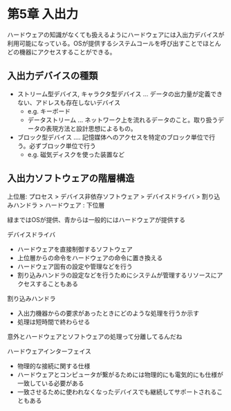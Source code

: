 # 第5章 入出力
ハードウェアの知識がなくても扱えるようにハードウェアには入出力デバイスが利用可能になっている。OSが提供するシステムコールを呼び出すことでほとんどの機器にアクセスすることができる。

## 入出力デバイスの種類

- ストリーム型デバイス, キャラクタ型デバイス ... データの出力量が定義できない、アドレスも存在しないデバイス
    - e.g. キーボード
    - データストリーム ... ネットワーク上を流れるデータのこと。取り扱うデータの表現方法と設計思想によるもの。
- ブロック型デバイス .... 記憶媒体へのアクセスを特定のブロック単位で行う。必ずブロック単位で行う
    - e.g. 磁気ディスクを使った装置など

## 入出力ソフトウェアの階層構造

上位層: プロセス > デバイス非依存ソフトウェア > デバイスドライバ > 割り込みハンドラ > ハードウェア : 下位層

緑まではOSが提供、青からは一般的にはハードウェアが提供する

デバイスドライバ 

- ハードウェアを直接制御するソフトウェア
- 上位層からの命令をハードウェアの命令に置き換える
- ハードウェア固有の設定や管理などを行う
- 割り込みハンドラの設定などを行うためにシステムが管理するリソースにアクセスすることもある

割り込みハンドラ

- 入出力機器からの要求があったときにどのような処理を行うか示す
- 処理は短時間で終わらせる

意外とハードウェアとソフトウェアの処理って分離してるんだね

ハードウェアインターフェイス

- 物理的な接続に関する仕様
- ハードウェアとコンピュータが繋がるためには物理的にも電気的にも仕様が一致している必要がある
- 一致させるために使われなくなったデバイスでも継続してサポートされることもある